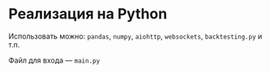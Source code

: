 # Реализация на Python

Использовать можно: `pandas`, `numpy`, `aiohttp`, `websockets`, `backtesting.py` и т.п.

Файл для входа — `main.py`
